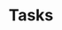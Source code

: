 ---
title: Tasks
linktitle: Tasks
description: >
  The Armory Continuous Deployment-as-a-Service Tasks section contains content that shows you how to do discreet tasks in the Armory CD-as-a-Service platform.
weight: 30
---